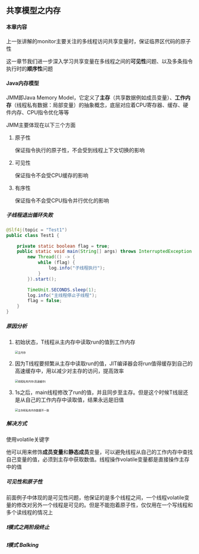 ## 共享模型之内存

#### 本章内容

上一张讲解的monitor主要关注的多线程访问共享变量时，保证临界区代码的原子性

这一章节我们进一步深入学习共享变量在多线程之间的**可见性**问题、以及多条指令执行时的**顺序性**问题

#### Java内存模型

JMM即Java Memory Model，它定义了**主存**（共享数据例如成员变量）、**工作内存**（线程私有数据：局部变量）的抽象概念，底层对应着CPU寄存器、缓存、硬件内存、CPU指令优化等等

JMM主要体现在以下三个方面

1. 原子性

   保证指令执行的原子性，不会受到线程上下文切换的影响

2. 可见性

   保证指令不会受CPU缓存的影响

3. 有序性

   保证指令不会受CPU指令并行优化的影响

##### 子线程退出循环失败

```java
@Slf4j(topic = "Test1")
public class Test1 {

    private static boolean flag = true;
    public static void main(String[] args) throws InterruptedException {
        new Thread(() -> {
            while (flag) {
                log.info("子线程执行");
            }
        }).start();

        TimeUnit.SECONDS.sleep(1);
        log.info("主线程停止子线程");
        flag = false;
    }
}
```

##### 原因分析

1. 初始状态，T线程从主内存中读取run的值到工作内存

   <img src="https://cdn.jsdelivr.net/gh/Andre235/-community@master/主内存.619i5em0dug0.png" alt="主内存" style="zoom: 50%;" />

2. 因为T线程要频繁从主存中读取run的值，JIT编译器会将run值得缓存到自己的高速缓存中，用以减少对主存的访问，提高效率

   <img src="https://cdn.jsdelivr.net/gh/Andre235/-community@master/线程私有内存(高速缓存).53hkljs9re80.png" alt="线程私有内存(高速缓存)" style="zoom:50%;" />

3. 1s之后，main线程修改了run的值，并且同步至主存。但是这个时候T线层还是从自己的工作内存中读取值，结果永远是旧值

   <img src="https://cdn.jsdelivr.net/gh/Andre235/-community@master/主存和私有内存数据不一致.554uidltyxc0.png" alt="主存和私有内存数据不一致" style="zoom:50%;" />

##### 解决方式

使用volatile关键字

他可以用来修饰**成员变量**和**静态成员**变量，可以避免线程从自己的工作内存中查找自己变量的值，必须到主存中获取数值。线程操作volatile变量都是直接操作主存中的值

##### 可见性和原子性

前面例子中体现的是可见性问题，他保证的是多个线程之间，一个线程volatile变量的修改对另外一个线程是可见的。但是不能抱着原子性，仅仅用在一个写线程和多个读线程的情况上

##### ❗模式之两阶段终止

##### ❗模式 Balking
